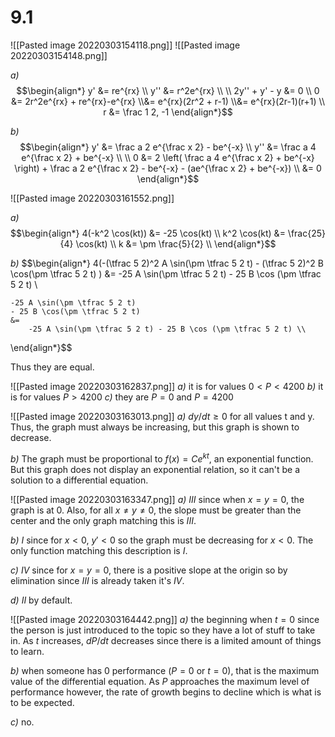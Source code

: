 # 9.1
![[Pasted image 20220303154118.png]]
![[Pasted image 20220303154148.png]]

*a)*
$$\begin{align*}
	y' &= re^{rx} \\
	y'' &= r^2e^{rx} \\
	\\
	2y'' + y' - y &= 0 \\
	0 
	&=
		2r^2e^{rx} + re^{rx}-e^{rx}
	\\&=
		e^{rx}(2r^2 + r-1)
	\\&=
		e^{rx}(2r-1)(r+1) \\
	r &= \frac 1 2, -1
\end{align*}$$

*b)*
$$\begin{align*}
	y' &= \frac a 2 e^{\frac x 2} - be^{-x} \\
	y'' &= \frac a 4 e^{\frac x 2} + be^{-x} \\
	\\ 0
	&=
		2 \left( \frac a 4 e^{\frac x 2} + be^{-x} \right) 
		+ \frac a 2 e^{\frac x 2} - be^{-x} 
		- (ae^{\frac x 2} + be^{-x}) \\
	&=
		0
\end{align*}$$

![[Pasted image 20220303161552.png]]

*a)*
$$\begin{align*}
	4(-k^2 \cos(kt)) &= -25 \cos(kt) \\
	k^2 \cos(kt) &= \frac{25}{4} \cos(kt) \\
	k &= \pm \frac{5}{2} \\
\end{align*}$$

*b)*
$$\begin{align*}
	4(-(\tfrac 5 2)^2 A \sin(\pm \tfrac 5 2 t)
		- (\tfrac 5 2)^2 B \cos(\pm \tfrac 5 2 t)
	)
	&=
		-25 A \sin(\pm \tfrac 5 2 t) - 25 B \cos (\pm \tfrac 5 2 t) \\
	
	-25 A \sin(\pm \tfrac 5 2 t)
	- 25 B \cos(\pm \tfrac 5 2 t)
	&=
		-25 A \sin(\pm \tfrac 5 2 t) - 25 B \cos (\pm \tfrac 5 2 t) \\
\end{align*}$$

Thus they are equal.

![[Pasted image 20220303162837.png]]
*a)* it is for values $0 < P < 4200$
*b)* it is for values $P>4200$
*c)* they are $P = 0$ and $P = 4200$

![[Pasted image 20220303163013.png]]
*a)* $dy/dt \geq 0$ for all values t and y. Thus, the graph must always be increasing, but this graph is shown to decrease.

*b)* The graph must be proportional to $f(x) = Ce^{kt}$, an exponential function. But this graph does not display an exponential relation, so it can't be a solution to a differential equation.

![[Pasted image 20220303163347.png]]
*a)* $III$ since when $x = y = 0$, the graph is at 0. Also, for all $x \neq y \neq 0$, the slope must be greater than the center and the only graph matching this is $III$.

*b)* $I$ since for $x<0$, $y'<0$ so the graph must be decreasing for $x<0$. The only function matching this description is $I$.

*c)* $IV$ since for $x=y=0$, there is a positive slope at the origin so by elimination since $III$ is already taken it's $IV$.

*d)* $II$ by default.

![[Pasted image 20220303164442.png]]
*a)* the beginning when $t = 0$ since the person is just introduced to the topic so they have a lot of stuff to take in. As $t$ increases, $dP/dt$ decreases since there is a limited amount of things to learn.

*b)* when someone has 0 performance ($P=0$ or $t=0$), that is the maximum value of the differential equation. As $P$ approaches the maximum level of performance however, the rate of growth begins to decline which is what is to be expected.

*c)* no.